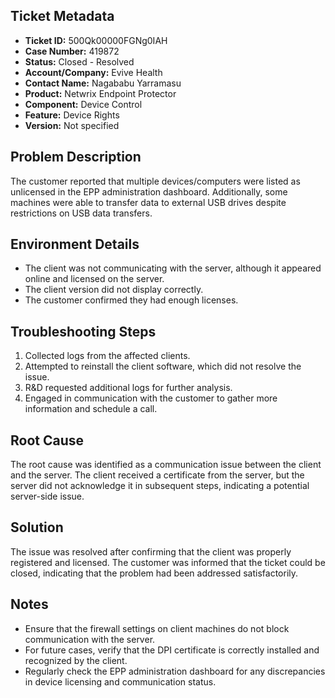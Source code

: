 ## Ticket Metadata
- **Ticket ID:** 500Qk00000FGNg0IAH
- **Case Number:** 419872
- **Status:** Closed - Resolved
- **Account/Company:** Evive Health
- **Contact Name:** Nagababu Yarramasu
- **Product:** Netwrix Endpoint Protector
- **Component:** Device Control
- **Feature:** Device Rights
- **Version:** Not specified

## Problem Description
The customer reported that multiple devices/computers were listed as unlicensed in the EPP administration dashboard. Additionally, some machines were able to transfer data to external USB drives despite restrictions on USB data transfers.

## Environment Details
- The client was not communicating with the server, although it appeared online and licensed on the server.
- The client version did not display correctly.
- The customer confirmed they had enough licenses.

## Troubleshooting Steps
1. Collected logs from the affected clients.
2. Attempted to reinstall the client software, which did not resolve the issue.
3. R&D requested additional logs for further analysis.
4. Engaged in communication with the customer to gather more information and schedule a call.

## Root Cause
The root cause was identified as a communication issue between the client and the server. The client received a certificate from the server, but the server did not acknowledge it in subsequent steps, indicating a potential server-side issue.

## Solution
The issue was resolved after confirming that the client was properly registered and licensed. The customer was informed that the ticket could be closed, indicating that the problem had been addressed satisfactorily.

## Notes
- Ensure that the firewall settings on client machines do not block communication with the server.
- For future cases, verify that the DPI certificate is correctly installed and recognized by the client.
- Regularly check the EPP administration dashboard for any discrepancies in device licensing and communication status.